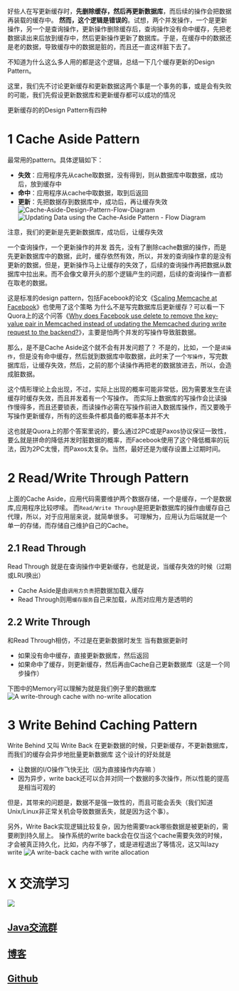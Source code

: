 好些人在写更新缓存时，**先删除缓存，然后再更新数据库**，而后续的操作会把数据再装载的缓存中。
**然而，这个逻辑是错误的**。试想，两个并发操作，一个是更新操作，另一个是查询操作，更新操作删除缓存后，查询操作没有命中缓存，先把老数据读出来后放到缓存中，然后更新操作更新了数据库。于是，在缓存中的数据还是老的数据，导致缓存中的数据是脏的，而且还一直这样脏下去了。

不知道为什么这么多人用的都是这个逻辑，总结一下几个缓存更新的Design Pattern。

这里，我们先不讨论更新缓存和更新数据这两个事是一个事务的事，或是会有失败的可能，我们先假设更新数据库和更新缓存都可以成功的情况

更新缓存的的Design Pattern有四种
# 1  Cache Aside Pattern
最常用的pattern。具体逻辑如下：
*   **失效**：应用程序先从cache取数据，没有得到，则从数据库中取数据，成功后，放到缓存中
*   **命中**：应用程序从cache中取数据，取到后返回
*   **更新**：先把数据存到数据库中，成功后，再让缓存失效
![Cache-Aside-Design-Pattern-Flow-Diagram](https://upload-images.jianshu.io/upload_images/4685968-83e446d9f389ed97.png?imageMogr2/auto-orient/strip%7CimageView2/2/w/1240)
![Updating Data using the Cache-Aside Pattern - Flow Diagram](https://upload-images.jianshu.io/upload_images/4685968-8c125a181ca19273.png?imageMogr2/auto-orient/strip%7CimageView2/2/w/1240)

注意，我们的更新是先更新数据库，成功后，让缓存失效

一个查询操作，一个更新操作的并发
首先，没有了删除cache数据的操作，而是先更新数据库中的数据，此时，缓存依然有效，所以，并发的查询操作拿的是没有更新的数据，但是，更新操作马上让缓存的失效了，后续的查询操作再把数据从数据库中拉出来。而不会像文章开头的那个逻辑产生的问题，后续的查询操作一直都在取老的数据。

这是标准的design pattern，包括Facebook的论文《[Scaling Memcache at Facebook](https://www.usenix.org/system/files/conference/nsdi13/nsdi13-final170_update.pdf)》也使用了这个策略
为什么不是写完数据库后更新缓存？可以看一下Quora上的这个问答《[Why does Facebook use delete to remove the key-value pair in Memcached instead of updating the Memcached during write request to the backend?](https://www.quora.com/Why-does-Facebook-use-delete-to-remove-the-key-value-pair-in-Memcached-instead-of-updating-the-Memcached-during-write-request-to-the-backend)》，主要是怕两个并发的写操作导致脏数据。

那么，是不是Cache Aside这个就不会有并发问题了？
不是的，比如，一个是`读操作`，但是没有命中缓存，然后就到数据库中取数据，此时来了一个`写操作`，写完数据库后，让缓存失效，然后，之前的那个读操作再把老的数据放进去，所以，会造成脏数据。

这个情形理论上会出现，不过，实际上出现的概率可能非常低，因为需要发生在读缓存时缓存失效，而且并发着有一个写操作。
而实际上数据库的写操作会比读操作慢得多，而且还要锁表，而读操作必需在写操作前进入数据库操作，而又要晚于写操作更新缓存，所有的这些条件都具备的概率基本并不大

这也就是Quora上的那个答案里说的，要么通过2PC或是Paxos协议保证一致性，要么就是拼命的降低并发时脏数据的概率，而Facebook使用了这个降低概率的玩法，因为2PC太慢，而Paxos太复杂。当然，最好还是为缓存设置上过期时间。
# 2 Read/Write Through Pattern
上面的Cache Aside，应用代码需要维护两个数据存储，一个是缓存，一个是数据库,应用程序比较啰嗦。
而`Read/Write Through`是把更新数据库的操作由缓存自己代理，所以，对于应用层来说，就简单很多。
可理解为，应用认为后端就是一个单一的存储，而存储自己维护自己的Cache。
## 2.1  Read Through
Read Through 就是在查询操作中更新缓存，也就是说，当缓存失效的时候（过期或LRU换出）
- Cache Aside是由`调用方负责`把数据加载入缓存
- Read Through则用`缓存服务`自己来加载，从而对应用方是透明的
## 2.2  Write Through
和Read Through相仿，不过是在更新数据时发生
当有数据更新时
- 如果没有命中缓存，直接更新数据库，然后返回
- 如果命中了缓存，则更新缓存，然后再由Cache自己更新数据库（这是一个同步操作）

下图中的Memory可以理解为就是我们例子里的数据库
![A write-through cache with no-write allocation](https://upload-images.jianshu.io/upload_images/4685968-b36fc349d396e41a.png?imageMogr2/auto-orient/strip%7CimageView2/2/w/1240)
# 3 Write Behind Caching Pattern
Write Behind 又叫 Write Back
在更新数据的时候，只更新缓存，不更新数据库，而我们的缓存会异步地批量更新数据库
这个设计的好处就是
- 让数据的I/O操作飞快无比（因为直接操作内存嘛 ）
- 因为异步，write back还可以合并对同一个数据的多次操作，所以性能的提高是相当可观的

但是，其带来的问题是，数据不是强一致性的，而且可能会丢失（我们知道Unix/Linux非正常关机会导致数据丢失，就是因为这个事）。

另外，Write Back实现逻辑比较复杂，因为他需要track哪些数据是被更新的，需要刷到持久层上。
操作系统的write back会在仅当这个cache需要失效的时候，才会被真正持久化，比如，内存不够了，或是进程退出了等情况，这又叫lazy write
![A write-back cache with write allocation](https://upload-images.jianshu.io/upload_images/4685968-46e57dad1299715c.png?imageMogr2/auto-orient/strip%7CimageView2/2/w/1240)

# X 交流学习
![](https://img-blog.csdnimg.cn/20190504005601174.jpg)
## [Java交流群](https://jq.qq.com/?_wv=1027&k=5UB4P1T)
## [博客](http://www.shishusheng.com)

## [Github](https://github.com/Wasabi1234)

